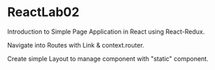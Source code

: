 # ReactLab02
Introduction to Simple Page Application in React using React-Redux.

Navigate into Routes with Link & context.router.

Create simple Layout to manage component with "static" component.
